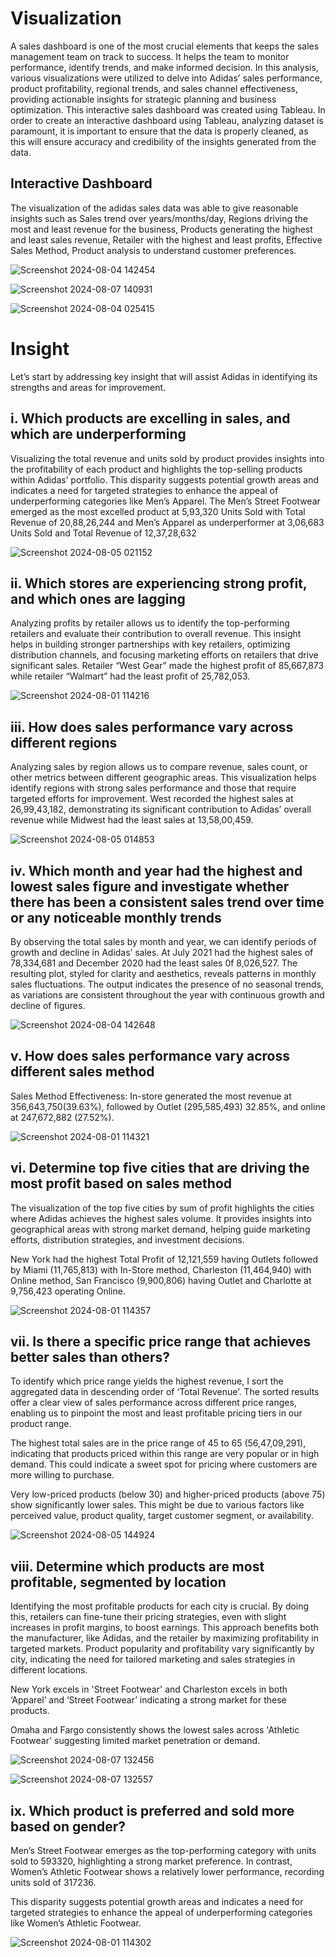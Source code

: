 # Visualization #
A sales dashboard is one of the most crucial elements that keeps the sales management team on track to success. It helps the team to monitor performance, identify trends, and make informed decision.
In this analysis, various visualizations were utilized to delve into Adidas’ sales performance, product profitability, regional trends, and sales channel effectiveness, providing actionable insights for strategic planning and business optimization. This interactive sales dashboard was created using Tableau.
In order to create an interactive dashboard using Tableau, analyzing dataset is paramount, it is important to ensure that the data is properly cleaned, as this will ensure accuracy and credibility of the insights generated from the data.

## Interactive Dashboard ##
The visualization of the adidas sales data was able to give reasonable insights such as Sales trend over years/months/day, Regions driving the most and least revenue for the business, Products generating the highest and least sales revenue, Retailer with the highest and least profits, Effective Sales Method, Product analysis to understand customer preferences.

![Screenshot 2024-08-04 142454](https://github.com/user-attachments/assets/83c4262b-8f45-4d65-b08f-9c6a1608b973)

![Screenshot 2024-08-07 140931](https://github.com/user-attachments/assets/4adacc68-2e03-4f5a-a536-c2f357f9bcc1)

![Screenshot 2024-08-04 025415](https://github.com/user-attachments/assets/bfd96d0d-d1df-41c8-81f5-04559fdf3fb3)

# Insight #
Let’s start by addressing key insight that will assist Adidas in identifying its strengths and areas for improvement.

## i. Which products are excelling in sales, and which are underperforming  ##
Visualizing the total revenue and units sold by product provides insights into the profitability of each product and highlights the top-selling products within Adidas’ portfolio. This disparity suggests potential growth areas and indicates a need for targeted strategies to enhance the appeal of underperforming categories like Men’s Apparel.
The Men’s Street Footwear emerged as the most excelled product at 5,93,320 Units Sold with Total Revenue of 20,88,26,244 and Men’s Apparel as underperformer at 3,06,683 Units Sold and Total Revenue of 12,37,28,632

![Screenshot 2024-08-05 021152](https://github.com/user-attachments/assets/ed2388a9-c334-462f-adfb-3563df5f6a93)

## ii. Which stores are experiencing strong profit, and which ones are lagging  ##
Analyzing profits by retailer allows us to identify the top-performing retailers and evaluate their contribution to overall revenue. This insight helps in building stronger partnerships with key retailers, optimizing distribution channels, and focusing marketing efforts on retailers that drive significant sales.
Retailer “West Gear” made the highest profit of 85,667,873 while retailer “Walmart” had the least profit of 25,782,053.

![Screenshot 2024-08-01 114216](https://github.com/user-attachments/assets/0b9c2099-faa4-43da-ad13-410cdf98b0c7)

## iii. How does sales performance vary across different regions  ##
Analyzing sales by region allows us to compare revenue, sales count, or other metrics between different geographic areas. This visualization helps identify regions with strong sales performance and those that require targeted efforts for improvement.
West recorded the highest sales at 26,99,43,182, demonstrating its significant contribution to Adidas’ overall revenue while Midwest had the least sales at 13,58,00,459.

![Screenshot 2024-08-05 014853](https://github.com/user-attachments/assets/0dbb8774-83b4-4d83-946f-6b2abf821ce3)

## iv. Which month and year had the highest and lowest sales figure and investigate whether there has been a consistent sales trend over time or any noticeable monthly trends  ##
By observing the total sales by month and year, we can identify periods of growth and decline in Adidas’ sales.
At July 2021 had the highest sales of 78,334,681 and December 2020 had the least sales 0f 8,026,527.
The resulting plot, styled for clarity and aesthetics, reveals patterns in monthly sales fluctuations. The output indicates the presence of no seasonal trends, as variations are consistent throughout the year with continuous growth and decline of figures.

![Screenshot 2024-08-04 142648](https://github.com/user-attachments/assets/2a8db919-c5e3-4e48-9b91-6a2cef470a69)

## v. How does sales performance vary across different sales method  ##
Sales Method Effectiveness: In-store generated the most revenue at 356,643,750(39.63%), followed by Outlet (295,585,493) 32.85%, and online at 247,672,882 (27.52%).

![Screenshot 2024-08-01 114321](https://github.com/user-attachments/assets/66d2ee60-33cc-48ba-ad34-34d2b600453a)

## vi. Determine top five cities that are driving the most profit based on sales method  ##
The visualization of the top five cities by sum of profit highlights the cities where Adidas achieves the highest sales volume. It provides insights into geographical areas with strong market demand, helping guide marketing efforts, distribution strategies, and investment decisions.

New York had the highest Total Profit of 12,121,559 having Outlets followed by Miami (11,765,813) with In-Store method, Charleston (11,464,940) with Online method, San Francisco (9,900,806) having Outlet and Charlotte at 9,756,423 operating Online.

![Screenshot 2024-08-01 114357](https://github.com/user-attachments/assets/6bb0d64c-3a76-4bbd-a41f-adc7139b5d35)

## vii. Is there a specific price range that achieves better sales than others?  ##
To identify which price range yields the highest revenue, I sort the aggregated data in descending order of ‘Total Revenue’. The sorted results offer a clear view of sales performance across different price ranges, enabling us to pinpoint the most and least profitable pricing tiers in our product range.

The highest total sales are in the price range of 45 to 65 (56,47,09,291), indicating that products priced within this range are very popular or in high demand. This could indicate a sweet spot for pricing where customers are more willing to purchase.

Very low-priced products (below 30) and higher-priced products (above 75) show significantly lower sales. This might be due to various factors like perceived value, product quality, target customer segment, or availability.

![Screenshot 2024-08-05 144924](https://github.com/user-attachments/assets/5bd76315-647d-4226-9f05-eee006d9266a)

## viii. Determine which products are most profitable, segmented by location ##
Identifying the most profitable products for each city is crucial. By doing this, retailers can fine-tune their pricing strategies, even with slight increases in profit margins, to boost earnings. This approach benefits both the manufacturer, like Adidas, and the retailer by maximizing profitability in targeted markets. Product popularity and profitability vary significantly by city, indicating the need for tailored marketing and sales strategies in different locations.

New York excels in 'Street Footwear' and Charleston excels in both ‘Apparel’ and ‘Street Footwear’ indicating a strong market for these products.

Omaha and Fargo consistently shows the lowest sales across 'Athletic Footwear' suggesting limited market penetration or demand.

![Screenshot 2024-08-07 132456](https://github.com/user-attachments/assets/968c8edf-f964-45f8-9e72-8491ccc545a6)

![Screenshot 2024-08-07 132557](https://github.com/user-attachments/assets/90acb8cd-1cbb-41b7-8b91-d391c1f99e23)

## ix. Which product is preferred and sold more based on gender? ##
Men’s Street Footwear emerges as the top-performing category with units sold to 593320, highlighting a strong market preference. In contrast, Women’s Athletic Footwear shows a relatively lower performance, recording units sold of 317236.

This disparity suggests potential growth areas and indicates a need for targeted strategies to enhance the appeal of underperforming categories like Women’s Athletic Footwear.

![Screenshot 2024-08-01 114302](https://github.com/user-attachments/assets/f786541a-967f-4816-b592-96f6e9c8ebc4)
